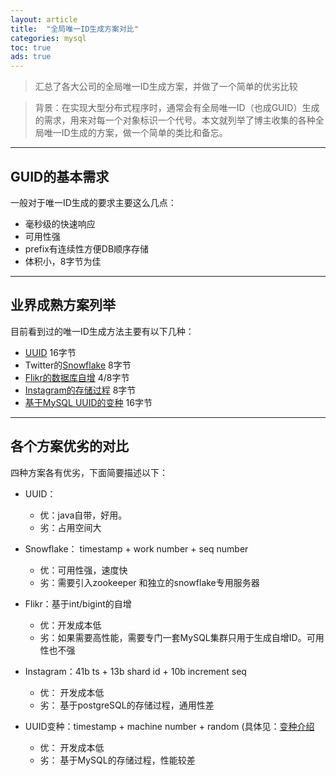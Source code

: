 ```yaml
---
layout: article
title:  "全局唯一ID生成方案对比"
categories: mysql
toc: true
ads: true
---
```



> 汇总了各大公司的全局唯一ID生成方案，并做了一个简单的优劣比较

> 背景：在实现大型分布式程序时，通常会有全局唯一ID（也成GUID）生成的需求，用来对每一个对象标识一个代号。本文就列举了博主收集的各种全局唯一ID生成的方案，做一个简单的类比和备忘。


---

## GUID的基本需求
一般对于唯一ID生成的要求主要这么几点：

- 毫秒级的快速响应
- 可用性强
- prefix有连续性方便DB顺序存储
- 体积小，8字节为佳


---

## 业界成熟方案列举
目前看到过的唯一ID生成方法主要有以下几种：

- [UUID](http://docs.oracle.com/javase/7/docs/api/java/util/UUID.html) 16字节
- Twitter的[Snowflake](http://engineering.twitter.com/2010/06/announcing-snowflake.html) 8字节
- [Flikr的数据库自增](http://code.flickr.net/2010/02/08/ticket-servers-distributed-unique-primary-keys-on-the-cheap/) 4/8字节
- [Instagram的存储过程](http://instagram-engineering.tumblr.com/post/10853187575/sharding-ids-at-instagram) 8字节
- [基于MySQL UUID的变种](http://mysql.rjweb.org/doc.php/uuid) 16字节


---

## 各个方案优劣的对比
四种方案各有优劣，下面简要描述以下：

- UUID：
    - 优：java自带，好用。
    - 劣：占用空间大
 
- Snowflake： timestamp + work number + seq number
    - 优：可用性强，速度快
    - 劣：需要引入zookeeper 和独立的snowflake专用服务器
 
- Flikr：基于int/bigint的自增
    - 优：开发成本低
    - 劣：如果需要高性能，需要专门一套MySQL集群只用于生成自增ID。可用性也不强
 
- Instagram：41b ts + 13b shard id + 10b increment seq
    - 优： 开发成本低
    - 劣： 基于postgreSQL的存储过程，通用性差

- UUID变种：timestamp + machine number + random (具体见：[变种介绍](http://mysql.rjweb.org/doc.php/uuid)
    - 优： 开发成本低
    - 劣： 基于MySQL的存储过程，性能较差



